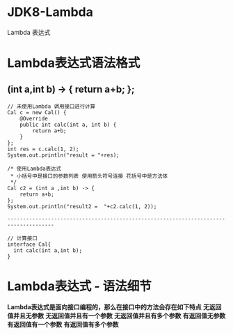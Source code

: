 # JDK8-Lambda
Lambda 表达式

# Lambda表达式语法格式
## (int a,int b) -> { return a+b; };
```
// 未使用Lambda 调用接口进行计算
Cal c = new Cal() {
	@Override
	public int calc(int a, int b) {
		return a+b;
	}
};
int res = c.calc(1, 2);
System.out.println("result = "+res);

/* 使用Lambda表达式
 * 小括号中是接口的参数列表 使用箭头符号连接 花括号中是方法体
 */
Cal c2 = (int a ,int b) -> {
	return a+b;
};
System.out.println("result2 =  "+c2.calc(1, 2));
		
-------------------------------------------------------------------------------------		

// 计算接口
interface Cal{
  int calc(int a,int b);
}
```

# Lambda表达式 - 语法细节
**Lambda表达式是面向接口编程的，那么在接口中的方法会存在如下特点**
**无返回值并且无参数**
**无返回值并且有一个参数**
**无返回值并且有多个参数**
**有返回值无参数**
**有返回值有一个参数**
**有返回值有多个参数**
